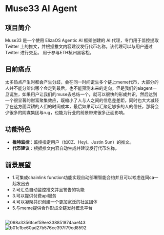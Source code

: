 # Muse33 AI Agent

## 项目简介
Muse33 是一个使用 ElizaOS Agentic AI 框架创建的 AI 代理，专门用于监控提取 Twitter 上的推文，并根据推文内容建议发行代币名称。该代理可以与用户通过 Twitter 进行交互。
用于参与ETH杭州黑客松。

## 目前痛点
太多热点产生时都会产生分歧，会在同一时间诞生多个链上meme代币，大部分的人并不能分辨出哪个会走到最后，也不能预测未来的走向，但是我们的aiagent一旦诞生，如果用户让我们的muse去总结一个，就可以很快的形成共识，然后达到一个很显著的财富聚集效应，既缩小了人与人之间的信息差差距，同时也大大减轻了在这方面深耕的人们的时间成本，最后如果可以汇聚足够多的人的信任，那将会少很多的阴谋集团与rug，也能为行业的前景带来很多正面影响。

## 功能特色
- **推特监控**：监控指定用户（如CZ、Heyi、Justin Sun）的推文。
- **代币建议**：根据推文内容自动生成并建议发行代币名称。

## 前景展望
- 1.可集成chainlink function功能实现自动部署智能合约并且可以考虑连同ca一起发出去
- 2.可汇总自动监控推文并且警告的功能
- 3.可以提供付费api服务
- 4.可以凝聚共识创建一个更加宽泛的社区团体
- 5.与meme提供合作形成全链发射概念平台
##
![098a3356fcef59ee338851874aaef43](https://github.com/user-attachments/assets/547e467a-329f-4bdd-b3e6-c5f6a8f4b6e8)
![b01c1be60ad27b576ce397f79cd8592](https://github.com/user-attachments/assets/2be8e16e-4350-4e2e-ac77-f3058fdacb04)

